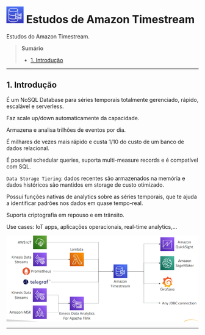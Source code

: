 # ![](./imagens/timestream.png) Estudos de Amazon Timestream

Estudos do Amazon Timestream.

> **Sumário**
>
> - [1. Introdução](#1-introdução)

---

## 1. Introdução

É um NoSQL Database para séries temporais totalmente gerenciado, rápido, escalável e serverless.

Faz scale up/down automaticamente da capacidade.

Armazena e analisa trilhões de eventos por dia.

É milhares de vezes mais rápido e custa 1/10 do custo de um banco de dados relacional.

É possível schedular queries, suporta multi-measure records e é compatível com SQL.

`Data Storage Tiering`: dados recentes são armazenados na memória e dados históricos são mantidos em storage de custo otimizado.

Possui funções nativas de analytics sobre as séries temporais, que te ajuda a identificar padrões nos dados em quase tempo-real.

Suporta criptografia em repouso e em trânsito.

Use cases: IoT apps, aplicações operacionais, real-time analytics,...

![](./imagens/arquitetura.png)

---
